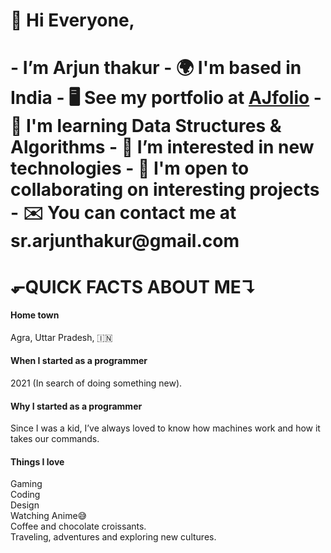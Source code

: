 <h1>👋 Hi Everyone,<h1>
- I’m Arjun thakur
- 🌍 I'm based in India
- 🖥️ See my portfolio at <a href="https://arjun1thakur.github.io/Single-page-detail/">AJfolio</a>
- 🧠 I'm learning Data Structures & Algorithms
- 👀 I’m interested in new technologies
- 🤝 I'm open to collaborating on interesting projects
- ✉️ You can contact me at sr.arjunthakur@gmail.com
<h1>⬐QUICK FACTS ABOUT ME↴</h1>
  <h4>Home town</h4>
  <p>Agra, Uttar Pradesh, 🇮🇳</p>
  <h4>When I started as a programmer</h4>
  <p>2021 (In search of doing something new).</p>
  <h4>Why I started as a programmer</h4>
  <p>Since I was a kid, I’ve always loved to know how machines work and how it takes our commands.</p>
  <h4>Things I love</h4>
  <p>Gaming <br>
      Coding  <br>
      Design  <br>
      Watching Anime😅    <br>
      Coffee and chocolate croissants.    <br>
      Traveling, adventures and exploring new cultures.</p>


  
